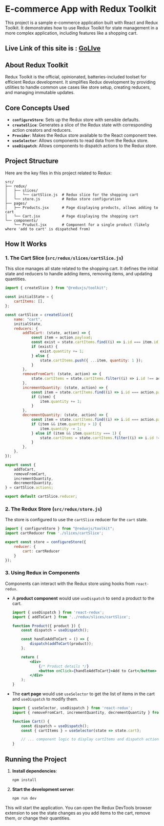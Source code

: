 # E-commerce App with Redux Toolkit

This project is a sample e-commerce application built with React and Redux Toolkit. It demonstrates how to use Redux Toolkit for state management in a more complex application, including features like a shopping cart.

## Live Link of this site is : [GoLIve]([URL](https://add-to-cart-with-rtk.netlify.app/))

## About Redux Toolkit

Redux Toolkit is the official, opinionated, batteries-included toolset for efficient Redux development. It simplifies Redux development by providing utilities to handle common use cases like store setup, creating reducers, and managing immutable updates.

## Core Concepts Used

-   **`configureStore`**: Sets up the Redux store with sensible defaults.
-   **`createSlice`**: Generates a slice of the Redux state with corresponding action creators and reducers.
-   **`Provider`**: Makes the Redux store available to the React component tree.
-   **`useSelector`**: Allows components to read data from the Redux store.
-   **`useDispatch`**: Allows components to dispatch actions to the Redux store.

## Project Structure

Here are the key files in this project related to Redux:

```
src/
├── redux/
│   ├── slices/
│   │   └── cartSlice.js  # Redux slice for the shopping cart
│   └── store.js          # Redux store configuration
├── pages/
│   ├── Products.jsx      # Page displaying products, allows adding to cart
│   └── Cart.jsx          # Page displaying the shopping cart
└── components/
    └── Pruduct.jsx       # Component for a single product (likely where 'add to cart' is dispatched from)
```

## How It Works

### 1. The Cart Slice (`src/redux/slices/cartSlice.js`)

This slice manages all state related to the shopping cart. It defines the initial state and reducers to handle adding items, removing items, and updating quantities.

```javascript
import { createSlice } from "@reduxjs/toolkit";

const initialState = {
    cartItems: [],
};

const cartSlice = createSlice({
    name: "cart",
    initialState,
    reducers: {
        addToCart: (state, action) => {
            const item = action.payload;
            const exist = state.cartItems.find((i) => i.id === item.id);
            if (exist) {
                exist.quantity += 1;
            } else {
                state.cartItems.push({ ...item, quantity: 1 });
            }
        },
        removeFromCart: (state, action) => {
            state.cartItems = state.cartItems.filter((i) => i.id !== action.payload);
        },
        incrementQuantity: (state, action) => {
            const item = state.cartItems.find((i) => i.id === action.payload);
            if (item) {
                item.quantity += 1;
            }
        },
        decrementQuantity: (state, action) => {
            const item = state.cartItems.find((i) => i.id === action.payload);
            if (item && item.quantity > 1) {
                item.quantity -= 1;
            } else if (item && item.quantity === 1) {
                state.cartItems = state.cartItems.filter((i) => i.id !== action.payload);
            }
        },
    },
});

export const {
    addToCart,
    removeFromCart,
    incrementQuantity,
    decrementQuantity,
} = cartSlice.actions;

export default cartSlice.reducer;
```

### 2. The Redux Store (`src/redux/store.js`)

The store is configured to use the `cartSlice` reducer for the `cart` state.

```javascript
import { configureStore } from "@reduxjs/toolkit";
import cartReducer from './slices/cartSlice';

export const store = configureStore({
    reducer: {
        cart: cartReducer
    }
});
```

### 3. Using Redux in Components

Components can interact with the Redux store using hooks from `react-redux`.

-   A **product component** would use `useDispatch` to send a product to the cart.

    ```jsx
    import { useDispatch } from 'react-redux';
    import { addToCart } from '../redux/slices/cartSlice';

    function Product({ product }) {
        const dispatch = useDispatch();

        const handleAddToCart = () => {
            dispatch(addToCart(product));
        };

        return (
            <div>
                {/* Product details */}
                <button onClick={handleAddToCart}>Add to Cart</button>
            </div>
        );
    }
    ```

-   The **cart page** would use `useSelector` to get the list of items in the cart and `useDispatch` to modify them.

    ```jsx
    import { useSelector, useDispatch } from 'react-redux';
    import { removeFromCart, incrementQuantity, decrementQuantity } from '../redux/slices/cartSlice';

    function Cart() {
        const dispatch = useDispatch();
        const { cartItems } = useSelector(state => state.cart);

        // ... component logic to display cartItems and dispatch actions
    }
    ```

## Running the Project

1.  **Install dependencies**:
    ```bash
    npm install
    ```

2.  **Start the development server**:
    ```bash
    npm run dev
    ```

This will start the application. You can open the Redux DevTools browser extension to see the state changes as you add items to the cart, remove them, or change their quantities.

